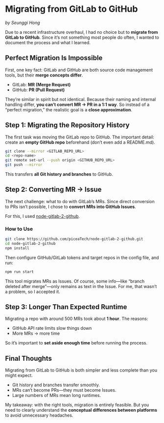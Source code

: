 # Migrating from GitLab to GitHub

_by Seunggi Hong_

Due to a recent infrastructure overhaul, I had no choice but to **migrate from GitLab to GitHub**.
Since it’s not something most people do often, I wanted to document the process and what I learned.

## Perfect Migration Is Impossible

First, one key fact:
GitLab and GitHub are both source code management tools, but their **merge concepts differ**.

- GitLab: **MR (Merge Request)**
- GitHub: **PR (Pull Request)**

They’re similar in spirit but not identical. Because their naming and internal handling differ, **you can’t convert MR → PR in a 1:1 way**.
So instead of a “perfect migration,” the realistic goal is a **close approximation**.

## Step 1: Migrating the Repository History

The first task was moving the GitLab repo to GitHub.
The important detail: create an **empty GitHub repo** beforehand (don’t even add a README.md).

```bash
git clone --mirror <GITLAB_REPO_URL>
cd <repo-name>
git remote set-url --push origin <GITHUB_REPO_URL>
git push --mirror
```

This transfers **all Git history and branches** to GitHub.

## Step 2: Converting MR → Issue

The next challenge: what to do with GitLab’s MRs.
Since direct conversion to PRs isn’t possible, I chose to **convert MRs into GitHub Issues**.

For this, I used [node-gitlab-2-github](https://github.com/piceaTech/node-gitlab-2-github).

### How to Use

```bash
git clone https://github.com/piceaTech/node-gitlab-2-github.git
cd node-gitlab-2-github
npm install
```

Then configure GitHub/GitLab tokens and target repos in the config file, and run:

```bash
npm run start
```

This tool migrates MRs as Issues.
Of course, some info—like “branch deleted after merge”—only remains as text in the Issue.
For me, that wasn’t a problem, so I accepted it.

## Step 3: Longer Than Expected Runtime

Migrating a repo with around 500 MRs took about **1 hour**.
The reasons:

- GitHub API rate limits slow things down
- More MRs → more time

So it’s important to **set aside enough time** before running the process.

## Final Thoughts

Migrating from GitLab to GitHub is both simpler and less complete than you might expect.

- Git history and branches transfer smoothly.
- MRs can’t become PRs—they must become Issues.
- Large numbers of MRs mean long runtimes.

My takeaway: with the right tools, migration is entirely feasible.
But you need to clearly understand the **conceptual differences between platforms** to avoid unnecessary headaches.
